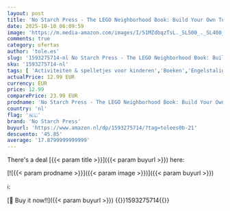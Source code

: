 ```yaml
---
layout: post
title: 'No Starch Press - The LEGO Neighborhood Book: Build Your Own Town!'
date: 2025-10-10 06:09:59
image: 'https://m.media-amazon.com/images/I/51MZdbqzTsL._SL500_._SL400_.jpg'
comments: true
category: ofertas
author: 'tole.es'
slug: '1593275714-nl No Starch Press - The LEGO Neighborhood Book: Build Your...'
sku: '1593275714-nl'
tags: [ 'Activiteiten & spelletjes voor kinderen','Boeken','Engelstalige boeken','Featured Categories','Hobbys, kunstnijverheid & huis','Kinderboeken','Kinderboeken over geografie & cultuur','Kinderboeken over knutselen & hobbys','Kinderboeken over thuis','Kinderboeken over waar we wonen','Kunst & fotografie','Kunstgeschiedenis','Kunstgeschiedenis in thema & concept','Kunstnijverheid & hobby speelgoed & model','Kunstnijverheid & hobbys','Politiek, filosofie & sociale wetenschappen','Puzzels & spellen','Referentie voor sociologie','Sociale wetenschappen','Sociologie','Vroeg leren voor kinderen','no starch press','🇳🇱', ]
actualPrice: 12.99 EUR
currency: EUR
price: 12.99
comparePrice: 23.99 EUR
prodname: 'No Starch Press - The LEGO Neighborhood Book: Build Your Own Town!'
country: 'nl'
flag: '🇳🇱'
brand: 'No Starch Press'
buyurl: 'https://www.amazon.nl/dp/1593275714/?tag=tolees0b-21'
descuento: '45.85'
average: '17.8799999999999'
---
```


There's a deal [{{< param title >}}]({{< param buyurl >}})  here:

[![{{< param prodname >}}]({{< param image >}})]({{< param buyurl >}})

ℹ️:


[🛒 Buy it now!!]({{< param buyurl >}})
{{<world>}}1593275714{{</world>}}
